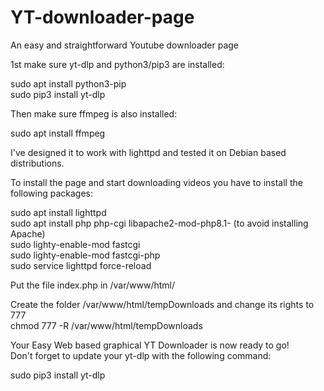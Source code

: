 # YT-downloader-page
An easy and straightforward Youtube downloader page

1st make sure yt-dlp and python3/pip3 are installed:

  sudo apt install python3-pip  
  sudo pip3 install yt-dlp  

Then make sure ffmpeg is also installed:

  sudo apt install ffmpeg  
 
I've designed it to work with lighttpd and tested it on Debian based distributions.

To install the page and start downloading videos you have to install the following packages:

  sudo apt install lighttpd  
  sudo apt install php php-cgi libapache2-mod-php8.1- (to avoid installing Apache)  
  sudo lighty-enable-mod fastcgi  
  sudo lighty-enable-mod fastcgi-php  
  sudo service lighttpd force-reload  

Put the file index.php in /var/www/html/

Create the folder /var/www/html/tempDownloads and change its rights to 777  
  chmod 777 -R /var/www/html/tempDownloads  

Your Easy Web based graphical YT Downloader is now ready to go!  
Don't forget to update your yt-dlp with the following command:  

 sudo pip3 install yt-dlp  
